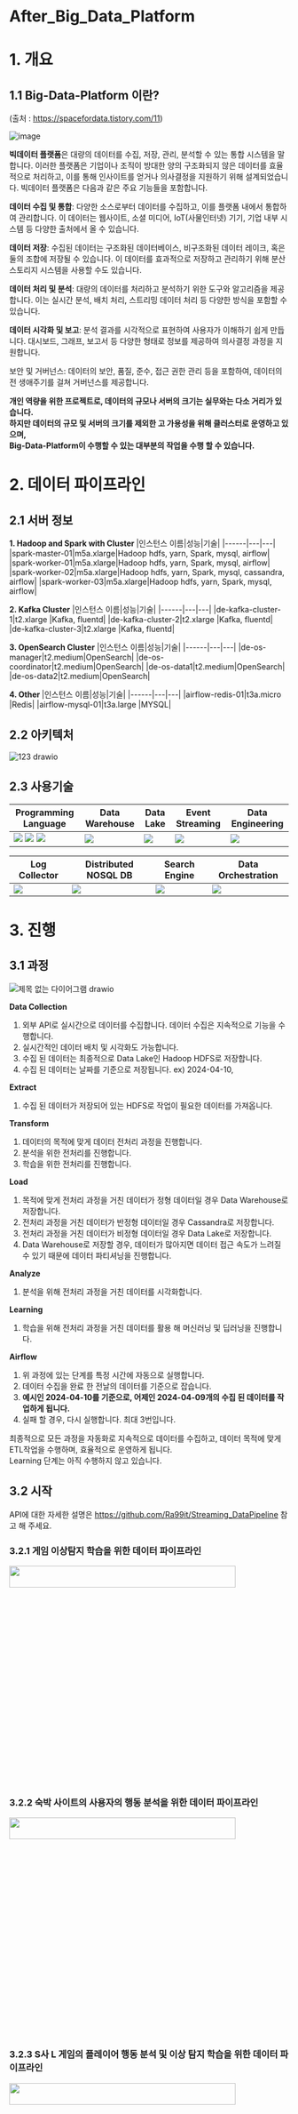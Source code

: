 # After_Big_Data_Platform 

# 1. 개요 

## 1.1 Big-Data-Platform 이란?
(출처 : https://spacefordata.tistory.com/11)

![image](https://github.com/Ra99it/Before-Big-Data-Platform/assets/122541545/222e3bc4-db4f-4978-ac3d-4fae7c72f0b7)

**빅데이터 플랫폼**은 대량의 데이터를 수집, 저장, 관리, 분석할 수 있는 통합 시스템을 말합니다. 이러한 플랫폼은 기업이나 조직이 방대한 양의 구조화되지 않은 데이터를 효율적으로 처리하고, 이를 통해 인사이트를 얻거나 의사결정을 지원하기 위해 설계되었습니다. 빅데이터 플랫폼은 다음과 같은 주요 기능들을 포함합니다.

**데이터 수집 및 통합**: 다양한 소스로부터 데이터를 수집하고, 이를 플랫폼 내에서 통합하여 관리합니다. 이 데이터는 웹사이트, 소셜 미디어, IoT(사물인터넷) 기기, 기업 내부 시스템 등 다양한 출처에서 올 수 있습니다.

**데이터 저장**: 수집된 데이터는 구조화된 데이터베이스, 비구조화된 데이터 레이크, 혹은 둘의 조합에 저장될 수 있습니다. 이 데이터를 효과적으로 저장하고 관리하기 위해 분산 스토리지 시스템을 사용할 수도 있습니다.

**데이터 처리 및 분석**: 대량의 데이터를 처리하고 분석하기 위한 도구와 알고리즘을 제공합니다. 이는 실시간 분석, 배치 처리, 스트리밍 데이터 처리 등 다양한 방식을 포함할 수 있습니다.

**데이터 시각화 및 보고**: 분석 결과를 시각적으로 표현하여 사용자가 이해하기 쉽게 만듭니다. 대시보드, 그래프, 보고서 등 다양한 형태로 정보를 제공하여 의사결정 과정을 지원합니다.

보안 및 거버넌스: 데이터의 보안, 품질, 준수, 접근 권한 관리 등을 포함하여, 데이터의 전 생애주기를 걸쳐 거버넌스를 제공합니다.

**개인 역량을 위한 프로젝트로, 데이터의 규모나 서버의 크기는 실무와는 다소 거리가 있습니다.**  <br>
**하지만 데이터의 규모 및 서버의 크기를 제외한 고 가용성을 위해 클러스터로 운영하고 있으며,** <br>
**Big-Data-Platform이 수행할 수 있는 대부분의 작업을 수행 할 수 있습니다.**

# 2. 데이터 파이프라인

## 2.1 서버 정보

<b>1. Hadoop and Spark with Cluster </b>
|인스턴스 이름|성능|기술|
|------|---|---|
|spark-master-01|m5a.xlarge|Hadoop hdfs, yarn, Spark, mysql, airflow|
|spark-worker-01|m5a.xlarge|Hadoop hdfs, yarn, Spark, mysql, airflow|
|spark-worker-02|m5a.xlarge|Hadoop hdfs, yarn, Spark, mysql, cassandra, airflow|
|spark-worker-03|m5a.xlarge|Hadoop hdfs, yarn, Spark, mysql, airflow|

<b>2. Kafka Cluster</b>
|인스턴스 이름|성능|기술|
|------|---|---|
|de-kafka-cluster-1|t2.xlarge |Kafka, fluentd|
|de-kafka-cluster-2|t2.xlarge |Kafka, fluentd|
|de-kafka-cluster-3|t2.xlarge |Kafka, fluentd|

<b>3. OpenSearch Cluster</b>
|인스턴스 이름|성능|기술|
|------|---|---|
|de-os-manager|t2.medium|OpenSearch|
|de-os-coordinator|t2.medium|OpenSearch|
|de-os-data1|t2.medium|OpenSearch|
|de-os-data2|t2.medium|OpenSearch|

<b> 4. Other </b>
|인스턴스 이름|성능|기술|
|------|---|---|
|airflow-redis-01|t3a.micro |Redis|
|airflow-mysql-01|t3a.large |MYSQL|

## 2.2 아키텍처

![123 drawio](https://github.com/Ra99it/Before-Big-Data-Platform/assets/122541545/19906630-774d-4fad-bc34-764a1d18a8d9)

## 2.3 사용기술

|Programming Language|Data Warehouse|Data Lake|Event Streaming|Data Engineering|
|----|-----------|----|----|-----|
|<img src="https://img.shields.io/badge/java-007396?style=for-the-badge&logo=OpenJDK&logoColor=white"> <img src="https://img.shields.io/badge/Python-3776AB?style=for-the-badge&logo=Python&logoColor=white"> <img src="https://img.shields.io/badge/scala-DC322F?style=for-the-badge&logo=scala&logoColor=white">| <img src="https://img.shields.io/badge/MySQL-4479A1?style=for-the-badge&logo=MySQL&logoColor=white">|<img src="https://img.shields.io/badge/apachehadoop-66CCFF?style=for-the-badge&logo=apachehadoop&logoColor=white">|<img src="https://img.shields.io/badge/Apache Kafka-%3333333.svg?style=for-the-badge&logo=Apache Kafka&logoColor=white"> |<img src="https://img.shields.io/badge/Apache Spark-E25A1C.svg?style=for-the-badge&logo=Apache Spark&logoColor=white"> | 

|Log Collector|Distributed NOSQL DB|Search Engine|Data Orchestration|
|----|----|-----|-----|
<img src="https://img.shields.io/badge/fluentd-0E83C8.svg?style=for-the-badge&logo=fluentd&logoColor=white"> | <img src="https://img.shields.io/badge/apachecassandra-1287B1.svg?style=for-the-badge&logo=apachecassandra&logoColor=white"> | <img src="https://img.shields.io/badge/opensearch-005EB8.svg?style=for-the-badge&logo=opensearch&logoColor=white"> | <img src="https://img.shields.io/badge/apacheairflow-017CEE.svg?style=for-the-badge&logo=apacheairflow&logoColor=white"> |

# 3. 진행

## 3.1 과정
![제목 없는 다이어그램 drawio](https://github.com/Ra99it/Before-Big-Data-Platform/assets/122541545/0598d9cd-2a95-40f3-bc5e-059b94b38ad3)

**Data Collection**
1. 외부 API로 실시간으로 데이터를 수집합니다. 데이터 수집은 지속적으로 기능을 수행합니다.
2. 실시간적인 데이터 배치 및 시각화도 가능합니다.
3. 수집 된 데이터는 최종적으로 Data Lake인 Hadoop HDFS로 저장합니다.
4. 수집 된 데이터는 날짜를 기준으로 저장됩니다. ex) 2024-04-10,

**Extract**
1. 수집 된 데이터가 저장되어 있는 HDFS로 작업이 필요한 데이터를 가져옵니다.

**Transform**
1. 데이터의 목적에 맞게 데이터 전처리 과정을 진행합니다.
2. 분석을 위한 전처리를 진행합니다.
3. 학습을 위한 전처리를 진행합니다.

**Load**
1. 목적에 맞게 전처리 과정을 거친 데이터가 정형 데이터일 경우 Data Warehouse로 저장합니다.
2. 전처리 과정을 거친 데이터가 반정형 데이터일 경우 Cassandra로 저장합니다.
3. 전처리 과정을 거친 데이터가 비정형 데이터일 경우 Data Lake로 저장합니다.
4. Data Warehouse로 저장할 경우, 데이터가 많아지면 데이터 접근 속도가 느려질 수 있기 때문에 데이터 파티셔닝을 진행합니다.

**Analyze**
1. 분석을 위해 전처리 과정을 거친 데이터를 시각화합니다.

**Learning**
1. 학습을 위해 전처리 과정을 거친 데이터를 활용 해 머신러닝 및 딥러닝을 진행합니다.

**Airflow**
1. 위 과정에 있는 단계를 특정 시간에 자동으로 실행합니다.
2. 데이터 수집을 완료 한 전날의 데이터를 기준으로 잡습니다.
3. **예시인 2024-04-10를 기준으로, 어제인 2024-04-09개의 수집 된 데이터를 작업하게 됩니다.**
4. 실패 할 경우, 다시 실행합니다. 최대 3번입니다.

최종적으로 모든 과정을 자동화로 지속적으로 데이터를 수집하고, 데이터 목적에 맞게 ETL작업을 수행하며, 효율적으로 운영하게 됩니다. <br>
Learning 단계는 아직 수행하지 않고 있습니다.

## 3.2 시작
API에 대한 자세한 설명은 https://github.com/Ra99it/Streaming_DataPipeline 참고 해 주세요.

### 3.2.1 게임 이상탐지 학습을 위한 데이터 파이프라인
<img src="https://github.com/Ra99it/Before-Big-Data-Platform/assets/122541545/b426ca5f-0562-424a-9e7a-c6a949478653" width="90%" height="10%"/>

### 3.2.2 숙박 사이트의 사용자의 행동 분석을 위한 데이터 파이프라인
<img src="https://github.com/Ra99it/Before-Big-Data-Platform/assets/122541545/11884b80-5333-455d-9000-126d5076c96d" width="90%" height="10%"/>

### 3.2.3 S사 L 게임의 플레이어 행동 분석 및 이상 탐지 학습을 위한 데이터 파이프라인
<img src="https://github.com/Ra99it/Before-Big-Data-Platform/assets/122541545/9410a318-2e1e-4972-a7a3-90753e329fa9" width="90%" height="10%"/>

### 3.3.4 광고에 대한 분석 및 시청자의 분석을 위한 데이터 파이프라인
<img src="https://github.com/Ra99it/Before-Big-Data-Platform/assets/122541545/da39044a-6618-4d49-b700-0bc777bb67c9" width="90%" height="10%"/>

## 3.3 종료

<b>1. Data Mart </b>
|이름|용도|
|------|---|
|이상탐지 플레이어 데이터|분석용, 학습용|
|숙박 사이트 사용자 데이터|분석용|
|L게임 이상탐지 플레이어 데이터 |분석용, 학습용|
|광고 데이터|분석용|

